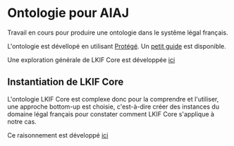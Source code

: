 # Ontologie pour AIAJ

Travail en cours pour produire une ontologie dans le systême légal français. 

L'ontologie est dévellopé en utilisant [Protégé](http://protege.stanford.edu). Un [petit guide](/Protege.md) est disponible.

Une exploration générale de LKIF Core est développée [ici](/lkif-core/lkif-exploration.md)

## Instantiation de LKIF Core

L'ontologie LKIF Core est complexe donc pour la comprendre et l'utiliser, une approche bottom-up est choisie, c'est-à-dire créer des instances du domaine légal français pour constater comment LKIF Core s'applique à notre cas.

Ce raisonnement est développé [ici](/RaisonnementInstance.md)